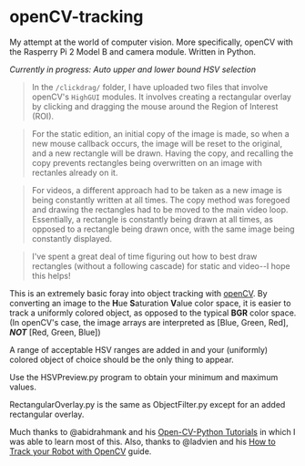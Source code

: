# openCV-tracking
My attempt at the world of computer vision. More specifically, openCV with the Rasperry Pi 2 Model B and camera module.
Written in Python.

*Currently in progress: Auto upper and lower bound HSV selection*
>In the `/clickdrag/` folder, I have uploaded two files that involve openCV's `HighGUI` modules. It involves creating a rectangular overlay by clicking and dragging the mouse around the Region of Interest (ROI). 

>For the static edition, an initial copy of the image is made, so when a new mouse callback occurs, the image will be reset to the original, and a new rectangle will be drawn. Having the copy, and recalling the copy prevents rectangles being overwritten on an image with rectanles already on it.

>For videos, a different approach had to be taken as a new image is being constantly written at all times. The copy method was foregoed and drawing the rectangles had to be moved to the main video loop. Essentially, a rectangle is constantly being drawn at all times, as opposed to a rectangle being drawn once, with the same image being constantly displayed.

>I've spent a great deal of time figuring out how to best draw rectangles (without a following cascade) for static and video--I hope this helps!





This is an extremely basic foray into object tracking with [openCV](http://opencv.org/). By converting an image to the **H**ue **S**aturation **V**alue color space, it is easier to track a uniformly colored object, as opposed to the typical **BGR** color space. (In openCV's case, the image arrays are interpreted as  [Blue, Green, Red], **_NOT_** [Red, Green, Blue])

A range of acceptable HSV ranges are added in and your (uniformly) colored object of choice should be the only thing to appear.

Use the HSVPreview.py program to obtain your minimum and maximum values.

RectangularOverlay.py is the same as ObjectFilter.py except for an added rectangular overlay.

Much thanks to @abidrahmank and his [Open-CV-Python Tutorials](https://opencv-python-tutroals.readthedocs.org/en/latest/py_tutorials/py_gui/py_image_display/py_image_display.html) in which I was able to learn most of this. Also, thanks to @ladvien and his [How to Track your Robot with OpenCV](http://www.instructables.com/id/How-to-Track-your-Robot-with-OpenCV/?ALLSTEPS) guide.
